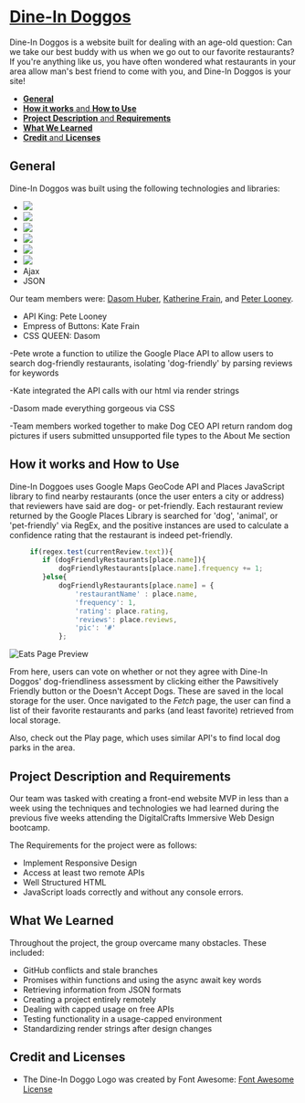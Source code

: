 # **[Dine-In Doggos](https://plooney81.github.io/front-end-project/)** <!-- omit in toc -->

Dine-In Doggos is a website built for dealing with an age-old question: Can we take our best buddy with us when we go out to our favorite restaurants? If you're anything like us, you have often wondered what restaurants in your area allow man's best friend to come with you, and Dine-In Doggos is your site!

- [**General**](#general)
- [**How it works** and **How to Use**](#how-it-works-and-how-to-use)
- [**Project Description** and **Requirements**](#project-description-and-requirements)
- [**What We Learned**](#what-we-learned)
- [**Credit** and **Licenses**](#credit-and-licenses)

## **General**
Dine-In Doggos was built using the following technologies and libraries:
* ![](https://img.shields.io/badge/jquery%20-%230769AD.svg?&style=for-the-badge&logo=jquery&logoColor=white)
* ![](https://img.shields.io/badge/bootstrap%20-%23563D7C.svg?&style=for-the-badge&logo=bootstrap&logoColor=white)
* ![](https://img.shields.io/badge/javascript%20-%23323330.svg?&style=for-the-badge&logo=javascript&logoColor=%23F7DF1E)
* ![](https://img.shields.io/badge/html5%20-%23E34F26.svg?&style=for-the-badge&logo=html5&logoColor=white)
* ![](https://img.shields.io/badge/css3%20-%231572B6.svg?&style=for-the-badge&logo=css3&logoColor=white)
* ![](https://img.shields.io/badge/git%20-%23F05033.svg?&style=for-the-badge&logo=git&logoColor=white)
* Ajax
* JSON

Our team members were: [Dasom Huber](https://github.com/DasomAnH), [Katherine Frain](https://github.com/katherfrain), and [Peter Looney](https://github.com/plooney81).

* API King: Pete Looney
* Empress of Buttons: Kate Frain
* CSS QUEEN: Dasom

-Pete wrote a function to utilize the Google Place API to allow users to search dog-friendly restaurants, isolating 'dog-friendly' by parsing reviews for keywords

-Kate integrated the API calls with our html via render strings

-Dasom made everything gorgeous via CSS

-Team members worked together to make Dog CEO API return random dog pictures if users submitted unsupported file types to the About Me section

## **How it works** and **How to Use**

Dine-In Doggoes uses Google Maps GeoCode API and Places JavaScript library to find nearby restaurants (once the user enters a city or address) that reviewers have said are dog- or pet-friendly. Each restaurant review returned by the Google Places Library is searched for 'dog', 'animal', or 'pet-friendly' via RegEx, and the positive instances are used to calculate a confidence rating that the restaurant is indeed pet-friendly.

```JavaScript
     if(regex.test(currentReview.text)){
        if (dogFriendlyRestaurants[place.name]){
            dogFriendlyRestaurants[place.name].frequency += 1;
        }else{
            dogFriendlyRestaurants[place.name] = {
                'restaurantName' : place.name, 
                'frequency': 1, 
                'rating': place.rating, 
                'reviews': place.reviews,
                'pic': '#'
            };
```
![Eats Page Preview](./screenShot.png)

From here, users can vote on whether or not they agree with Dine-In Doggos' dog-friendliness assessment by clicking either the Pawsitively Friendly button or the Doesn't Accept Dogs. These are saved in the local storage for the user. Once navigated to the *_Fetch_* page, the user can find a list of their favorite restaurants and parks (and least favorite) retrieved from local storage.

Also, check out the Play page, which uses similar API's to find local dog parks in the area.

## **Project Description** and **Requirements**
Our team was tasked with creating a front-end website MVP in less than a week using the techniques and technologies we had learned during the previous five weeks attending the DigitalCrafts Immersive Web Design bootcamp.

The Requirements for the project were as follows: 
* Implement Responsive Design
* Access at least two remote APIs
* Well Structured HTML
* JavaScript loads correctly and without any console errors.

## **What We Learned**

Throughout the project, the group overcame many obstacles. These included:
* GitHub conflicts and stale branches
* Promises within functions and using the async await key words
* Retrieving information from JSON formats
* Creating a project entirely remotely
* Dealing with capped usage on free APIs
* Testing functionality in a usage-capped environment
* Standardizing render strings after design changes


## **Credit** and **Licenses**
* The Dine-In Doggo Logo was created by Font Awesome:
[Font Awesome License](https://fontawesome.com/license)
